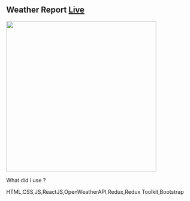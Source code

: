 ## Weather Report [Live](https://weather-report-beta.vercel.app/)

<img src="https://cdn.discordapp.com/attachments/933762558698074152/944201617434095706/unknown.png" width=400/>

What did i use ? 

HTML,CSS,JS,ReactJS,OpenWeatherAPI,Redux,Redux Toolkit,Bootstrap
